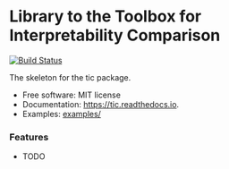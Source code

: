 # Library to the Toolbox for Interpretability Comparison

[![Build Status](https://travis-ci.org/tommartensen/tic.svg?branch=master)](https://travis-ci.org/tommartensen/tic)

The skeleton for the tic package.


* Free software: MIT license
* Documentation: https://tic.readthedocs.io.
* Examples: [examples/](examples/)

### Features

* TODO
